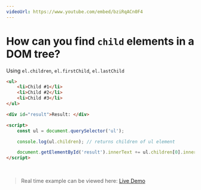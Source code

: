 ```yaml
---
videoUrl: https://www.youtube.com/embed/bziRqACn0F4
---
```


# How can you find `child` elements in a DOM tree?	

<v-clicks>

Using `el.children`, `el.firstChild`, `el.lastChild`

```html {1-5|7|9,15|10|12|14|all}
<ul>
    <li>Child #1</li>
    <li>Child #2</li>
    <li>Child #3</li>
</ul>

<div id="result">Result: </div>

<script>
    const ul = document.querySelector('ul');

    console.log(ul.children); // returns children of ul element

    document.getElementById('result').innerText += ul.children[0].innerText 
</script>
```


<br class="my-10"/>

> Real time example can be viewed here: <a href="/Javascript-DOM-in-Tamil/practices/A29.html" target="_blank">Live Demo</a>

</v-clicks>
